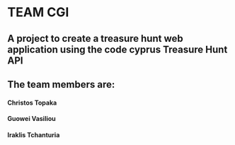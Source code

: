# TEAM CGI<br>
## A project to create a treasure hunt web application using the code cyprus Treasure Hunt API

## The team members are:<br>
#### Christos Topaka<br>
#### Guowei Vasiliou<br>
#### Iraklis Tchanturia<br>
